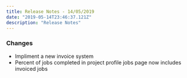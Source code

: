 ```yaml
---
title: Release Notes - 14/05/2019
date: "2019-05-14T23:46:37.121Z"
description: "Release Notes"
---
```


### Changes

- Impliment a new invoice system
- Percent of jobs completed in project profile jobs page now includes invoiced jobs
